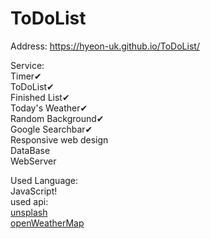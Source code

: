 # ToDoList


Address: https://hyeon-uk.github.io/ToDoList/    
   
Service:   
Timer✔   
ToDoList✔   
Finished List✔   
Today's Weather✔   
Random Background✔   
Google Searchbar✔     
Responsive web design   
DataBase   
WebServer
   
Used Language:     
JavaScript!    
used api:   
[unsplash](https://unsplash.com/)   
[openWeatherMap](https://openweathermap.org/)   
